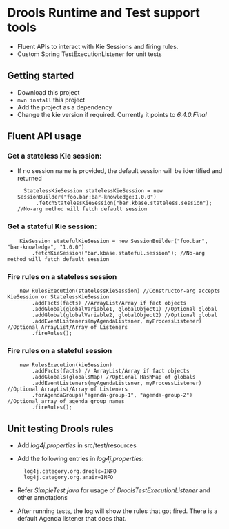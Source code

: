 # Drools Runtime and Test support tools
- Fluent APIs to interact with Kie Sessions and firing rules.
- Custom Spring TestExecutionListener for unit tests

## Getting started
- Download this project
- ``mvn install`` this project
- Add the project as a dependency
- Change the kie version if required. Currently it points to _6.4.0.Final_

## Fluent API usage
### Get a stateless Kie session:
- If no session name is provided, the default session will be identified and returned
		
		StatelessKieSession statelessKieSession = new SessionBuilder("foo.bar:bar-knowledge:1.0.0")
			.fetchStatelessKieSession("bar.kbase.stateless.session");  //No-arg method will fetch default session
			
### Get a stateful Kie session:
		
		KieSession statefulKieSession = new SessionBuilder("foo.bar", "bar-knowledge", "1.0.0")
			.fetchKieSession("bar.kbase.stateful.session"); //No-arg method will fetch default session


### Fire rules on a stateless session

		new RulesExecution(statelessKieSession) //Constructor-arg accepts KieSession or StatelessKieSession
			.addFacts(facts) //ArrayList/Array if fact objects
			.addGlobal(globalVariable1, globalObject1) //Optional global
			.addGlobal(globalVariable2, globalObject2) //Optional global
			.addEventListeners(myAgendaListsner, myProcessListener) //Optional ArrayList/Array of Listeners 
			.fireRules();

### Fire rules on a stateful session

		new RulesExecution(kieSession)
			.addFacts(facts) // ArrayList/Array if fact objects
			.addGlobals(globalsMap) //Optional HashMap of globals
			.addEventListeners(myAgendaListsner, myProcessListener) //Optional ArrayList/Array of Listeners
			.forAgendaGroups("agenda-group-1", "agenda-group-2") //Optional array of agenda group names
			.fireRules();
			
## Unit testing Drools rules
- Add _log4j.properties_ in src/test/resources
- Add the following entries in _log4j.properties_:

		log4j.category.org.drools=INFO
		log4j.category.org.anair=INFO
- Refer _SimpleTest.java_ for usage of _DroolsTestExecutionListener_ and other annotations
- After running tests, the log will show the rules that got fired. There is a default Agenda listener that does that.
